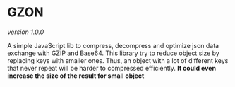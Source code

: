 # GZON
_version 1.0.0_
  
A simple JavaScript lib to compress, decompress and optimize json data exchange with GZIP and Base64. This library try to reduce object size by replacing keys with smaller ones. Thus, an object with a lot of different keys that never repeat will be harder to compressed efficiently. **It could even increase the size of the result for small object**